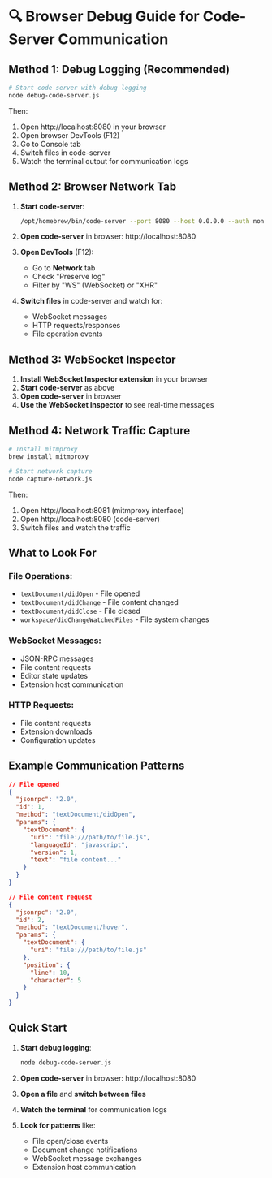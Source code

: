 # 🔍 Browser Debug Guide for Code-Server Communication

## Method 1: Debug Logging (Recommended)

```bash
# Start code-server with debug logging
node debug-code-server.js
```

Then:
1. Open http://localhost:8080 in your browser
2. Open browser DevTools (F12)
3. Go to Console tab
4. Switch files in code-server
5. Watch the terminal output for communication logs

## Method 2: Browser Network Tab

1. **Start code-server**:
   ```bash
   /opt/homebrew/bin/code-server --port 8080 --host 0.0.0.0 --auth none
   ```

2. **Open code-server** in browser: http://localhost:8080

3. **Open DevTools** (F12):
   - Go to **Network** tab
   - Check "Preserve log"
   - Filter by "WS" (WebSocket) or "XHR"

4. **Switch files** in code-server and watch for:
   - WebSocket messages
   - HTTP requests/responses
   - File operation events

## Method 3: WebSocket Inspector

1. **Install WebSocket Inspector extension** in your browser
2. **Start code-server** as above
3. **Open code-server** in browser
4. **Use the WebSocket Inspector** to see real-time messages

## Method 4: Network Traffic Capture

```bash
# Install mitmproxy
brew install mitmproxy

# Start network capture
node capture-network.js
```

Then:
1. Open http://localhost:8081 (mitmproxy interface)
2. Open http://localhost:8080 (code-server)
3. Switch files and watch the traffic

## What to Look For

### File Operations:
- `textDocument/didOpen` - File opened
- `textDocument/didChange` - File content changed
- `textDocument/didClose` - File closed
- `workspace/didChangeWatchedFiles` - File system changes

### WebSocket Messages:
- JSON-RPC messages
- File content requests
- Editor state updates
- Extension host communication

### HTTP Requests:
- File content requests
- Extension downloads
- Configuration updates

## Example Communication Patterns

```json
// File opened
{
  "jsonrpc": "2.0",
  "id": 1,
  "method": "textDocument/didOpen",
  "params": {
    "textDocument": {
      "uri": "file:///path/to/file.js",
      "languageId": "javascript",
      "version": 1,
      "text": "file content..."
    }
  }
}

// File content request
{
  "jsonrpc": "2.0",
  "id": 2,
  "method": "textDocument/hover",
  "params": {
    "textDocument": {
      "uri": "file:///path/to/file.js"
    },
    "position": {
      "line": 10,
      "character": 5
    }
  }
}
```

## Quick Start

1. **Start debug logging**:
   ```bash
   node debug-code-server.js
   ```

2. **Open code-server** in browser: http://localhost:8080

3. **Open a file** and **switch between files**

4. **Watch the terminal** for communication logs

5. **Look for patterns** like:
   - File open/close events
   - Document change notifications
   - WebSocket message exchanges
   - Extension host communication 